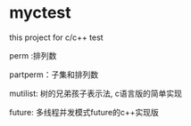 # myctest

this project for c/c++ test

perm :排列数

partperm：子集和排列数

mutilist: 树的兄弟孩子表示法, c语言版的简单实现

future: 多线程并发模式future的c++实现版

